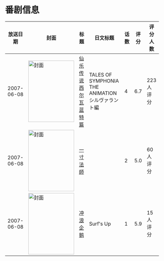 # 番剧信息

|放送日期|封面|标题|日文标题|话数|评分|评分人数|
|---|---|---|---|---|---|---|
|2007-06-08|<img src="//lain.bgm.tv/pic/cover/c/77/ed/3014_25323.jpg" alt="封面" style="width:150px;height:200px;object-fit:cover;">|[仙乐传说 西尔瓦蓝特篇](https://bangumi.tv/subject/3014)|TALES OF SYMPHONIA THE ANIMATION シルヴァラント編|4|6.7|223人评分|
|2007-06-08|<img src="/img/no_icon_subject.png" alt="封面" style="width:150px;height:200px;object-fit:cover;">|[一寸法師](https://bangumi.tv/subject/74448)||2|5.0|60人评分|
|2007-06-08|<img src="//lain.bgm.tv/pic/cover/c/fa/a2/113328_HnHm0.jpg" alt="封面" style="width:150px;height:200px;object-fit:cover;">|[冲浪企鹅](https://bangumi.tv/subject/113328)|Surf's Up|1|5.9|15人评分|
